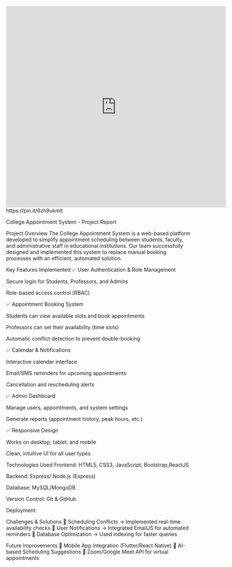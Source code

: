 <iframe src="https://assets.pinterest.com/ext/embed.html?id=870320696747672571" height="549" width="600" frameborder="0" scrolling="no" ></iframe>
https://pin.it/6zh9ukmit

College Appointment System - Project Report


Project Overview
The College Appointment System is a web-based platform developed to simplify appointment scheduling between students, faculty, and administrative staff in educational institutions. Our team successfully designed and implemented this system to replace manual booking processes with an efficient, automated solution.

Key Features Implemented
✅ User Authentication & Role Management

Secure login for Students, Professors, and Admins

Role-based access control (RBAC)

✅ Appointment Booking System

Students can view available slots and book appointments

Professors can set their availability (time slots)

Automatic conflict detection to prevent double-booking

✅ Calendar & Notifications

Interactive calendar interface

Email/SMS reminders for upcoming appointments

Cancellation and rescheduling alerts

✅ Admin Dashboard

Manage users, appointments, and system settings

Generate reports (appointment history, peak hours, etc.)

✅ Responsive Design

Works on desktop, tablet, and mobile

Clean, intuitive UI for all user types

Technologies Used
Frontend: HTML5, CSS3, JavaScript, Bootstrap,ReactJS

Backend:  Express/ Node.js (Express)

Database: MySQL/MongoDB

Version Control: Git & GitHub

Deployment:

Challenges & Solutions
🔹 Scheduling Conflicts → Implemented real-time availability checks
🔹 User Notifications → Integrated EmailJS for automated reminders
🔹 Database Optimization → Used indexing for faster queries

Future Improvements
🔸 Mobile App Integration (Flutter/React Native)
🔸 AI-based Scheduling Suggestions
🔸 Zoom/Google Meet API for virtual appointments
